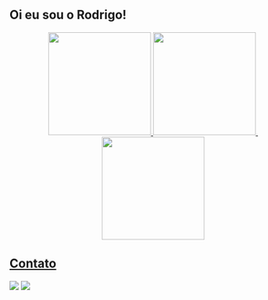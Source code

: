 ## Oi eu sou o Rodrigo!
<div align="center">
  <a href="https://github.com/rodrigocsdev">
  <img height="180em" src="https://github-readme-stats.vercel.app/api?username=rodrigocsdev&show_icons=true&theme=dark#gh-dark-mode-only&include_all_commits=true&count_private=true)"/>
  <img height="180em" src="https://github-readme-stats.vercel.app/api/top-langs/?username=rodrigocsdev&layout=donut"/>
  <img src"(https://github-readme-stats.vercel.app/api/top-langs/?username=anuraghazra&layout=donut-vertical)(https://github.com/anuraghazra/github-readme-stats)"/>
  <img height="180em" src="https://github.com/rodrigocsdev/github-readme-stats)"/>
</div>


  ## Contato

<div>   
<a href="mailto:carvalhosantos.rodrigo@gmail.com"><img src="https://img.shields.io/badge/-Gmail-%23333?style=for-the-badge&logo=gmail&logoColor=white" target="_blank"></a>
<a href="https://www.linkedin.com/in/rodrigo-cs/" target="_blank"><img src="https://img.shields.io/badge/-LinkedIn-%230077B5?style=for-the-badge&logo=linkedin&logoColor=white" target="_blank"></a>
<a href="https://github.com/rodrigocsdev/rodrigocsdev/blob/output/github-contribution-grid-snake.svg"><a/>
</div>